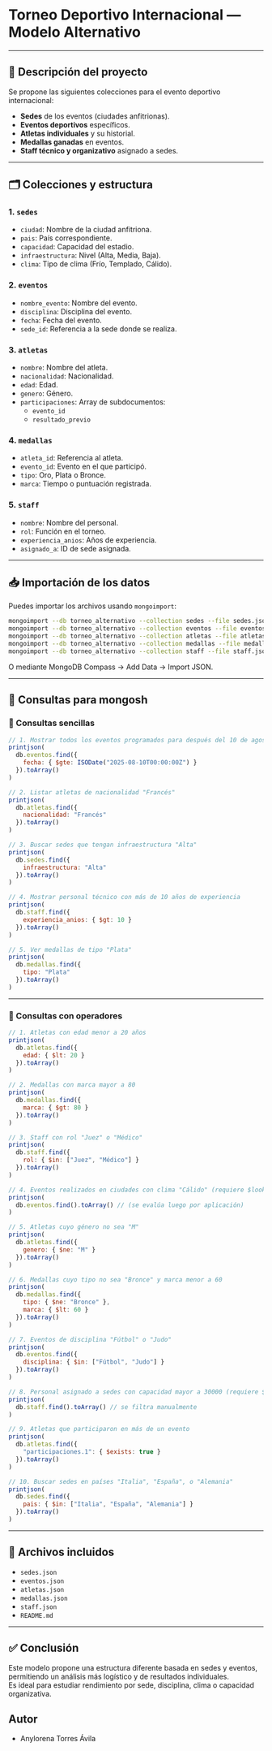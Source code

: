 # Torneo Deportivo Internacional — Modelo Alternativo
 
---

## 🎯 Descripción del proyecto

Se propone las siguientes colecciones para el evento deportivo internacional:

- **Sedes** de los eventos (ciudades anfitrionas).
- **Eventos deportivos** específicos.
- **Atletas individuales** y su historial.
- **Medallas ganadas** en eventos.
- **Staff técnico y organizativo** asignado a sedes.

---

## 🗂️ Colecciones y estructura

### 1. `sedes`
- `ciudad`: Nombre de la ciudad anfitriona.
- `pais`: País correspondiente.
- `capacidad`: Capacidad del estadio.
- `infraestructura`: Nivel (Alta, Media, Baja).
- `clima`: Tipo de clima (Frío, Templado, Cálido).

### 2. `eventos`
- `nombre_evento`: Nombre del evento.
- `disciplina`: Disciplina del evento.
- `fecha`: Fecha del evento.
- `sede_id`: Referencia a la sede donde se realiza.

### 3. `atletas`
- `nombre`: Nombre del atleta.
- `nacionalidad`: Nacionalidad.
- `edad`: Edad.
- `genero`: Género.
- `participaciones`: Array de subdocumentos:
  - `evento_id`
  - `resultado_previo`

### 4. `medallas`
- `atleta_id`: Referencia al atleta.
- `evento_id`: Evento en el que participó.
- `tipo`: Oro, Plata o Bronce.
- `marca`: Tiempo o puntuación registrada.

### 5. `staff`
- `nombre`: Nombre del personal.
- `rol`: Función en el torneo.
- `experiencia_anios`: Años de experiencia.
- `asignado_a`: ID de sede asignada.

---

## 📥 Importación de los datos

Puedes importar los archivos usando `mongoimport`:

```bash
mongoimport --db torneo_alternativo --collection sedes --file sedes.json --jsonArray
mongoimport --db torneo_alternativo --collection eventos --file eventos.json --jsonArray
mongoimport --db torneo_alternativo --collection atletas --file atletas.json --jsonArray
mongoimport --db torneo_alternativo --collection medallas --file medallas.json --jsonArray
mongoimport --db torneo_alternativo --collection staff --file staff.json --jsonArray
```

O mediante MongoDB Compass → Add Data → Import JSON.

---

## 🔎 Consultas para mongosh

### 📘 Consultas sencillas

```js
// 1. Mostrar todos los eventos programados para después del 10 de agosto de 2025
printjson(
  db.eventos.find({
    fecha: { $gte: ISODate("2025-08-10T00:00:00Z") }
  }).toArray()
)

// 2. Listar atletas de nacionalidad "Francés"
printjson(
  db.atletas.find({
    nacionalidad: "Francés"
  }).toArray()
)

// 3. Buscar sedes que tengan infraestructura "Alta"
printjson(
  db.sedes.find({
    infraestructura: "Alta"
  }).toArray()
)

// 4. Mostrar personal técnico con más de 10 años de experiencia
printjson(
  db.staff.find({
    experiencia_anios: { $gt: 10 }
  }).toArray()
)

// 5. Ver medallas de tipo "Plata"
printjson(
  db.medallas.find({
    tipo: "Plata"
  }).toArray()
)
```

---

### 🧠 Consultas con operadores

```js
// 1. Atletas con edad menor a 20 años
printjson(
  db.atletas.find({
    edad: { $lt: 20 }
  }).toArray()
)

// 2. Medallas con marca mayor a 80
printjson(
  db.medallas.find({
    marca: { $gt: 80 }
  }).toArray()
)

// 3. Staff con rol "Juez" o "Médico"
printjson(
  db.staff.find({
    rol: { $in: ["Juez", "Médico"] }
  }).toArray()
)

// 4. Eventos realizados en ciudades con clima "Cálido" (requiere $lookup si se expande)
printjson(
  db.eventos.find().toArray() // (se evalúa luego por aplicación)
)

// 5. Atletas cuyo género no sea "M"
printjson(
  db.atletas.find({
    genero: { $ne: "M" }
  }).toArray()
)

// 6. Medallas cuyo tipo no sea "Bronce" y marca menor a 60
printjson(
  db.medallas.find({
    tipo: { $ne: "Bronce" },
    marca: { $lt: 60 }
  }).toArray()
)

// 7. Eventos de disciplina "Fútbol" o "Judo"
printjson(
  db.eventos.find({
    disciplina: { $in: ["Fútbol", "Judo"] }
  }).toArray()
)

// 8. Personal asignado a sedes con capacidad mayor a 30000 (requiere $lookup si se extiende)
printjson(
  db.staff.find().toArray() // se filtra manualmente
)

// 9. Atletas que participaron en más de un evento
printjson(
  db.atletas.find({
    "participaciones.1": { $exists: true }
  }).toArray()
)

// 10. Buscar sedes en países "Italia", "España", o "Alemania"
printjson(
  db.sedes.find({
    pais: { $in: ["Italia", "España", "Alemania"] }
  }).toArray()
)
```

---

## 📂 Archivos incluidos

- `sedes.json`  
- `eventos.json`  
- `atletas.json`  
- `medallas.json`  
- `staff.json`  
- `README.md`

---

## ✅ Conclusión

Este modelo propone una estructura diferente basada en sedes y eventos, permitiendo un análisis más logístico y de resultados individuales.  
Es ideal para estudiar rendimiento por sede, disciplina, clima o capacidad organizativa.

## Autor

- Anylorena Torres Ávila